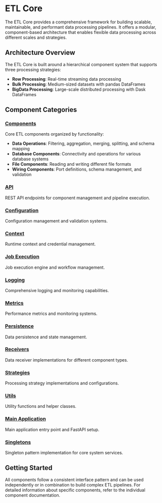 # ETL Core

The ETL Core provides a comprehensive framework for building scalable, maintainable, and performant data processing pipelines. It offers a modular, component-based architecture that enables flexible data processing across different scales and strategies.

## Architecture Overview

The ETL Core is built around a hierarchical component system that supports three processing strategies:
- **Row Processing**: Real-time streaming data processing
- **Bulk Processing**: Medium-sized datasets with pandas DataFrames
- **BigData Processing**: Large-scale distributed processing with Dask DataFrames

## Component Categories

### [Components](./components/README.md)
Core ETL components organized by functionality:
- **Data Operations**: Filtering, aggregation, merging, splitting, and schema mapping
- **Database Components**: Connectivity and operations for various database systems
- **File Components**: Reading and writing different file formats
- **Wiring Components**: Port definitions, schema management, and validation

### [API](./api/README.md)
REST API endpoints for component management and pipeline execution.

### [Configuration](./config/README.md)
Configuration management and validation systems.

### [Context](./context/README.md)
Runtime context and credential management.

### [Job Execution](./job_execution/README.md)
Job execution engine and workflow management.

### [Logging](./logging/README.md)
Comprehensive logging and monitoring capabilities.

### [Metrics](./metrics/README.md)
Performance metrics and monitoring systems.

### [Persistence](./persistance/README.md)
Data persistence and state management.

### [Receivers](./receivers/README.md)
Data receiver implementations for different component types.

### [Strategies](./strategies/README.md)
Processing strategy implementations and configurations.

### [Utils](./utils/README.md)
Utility functions and helper classes.

### [Main Application](./main.md)
Main application entry point and FastAPI setup.

### [Singletons](./singletons.md)
Singleton pattern implementation for core system services.

## Getting Started

All components follow a consistent interface pattern and can be used independently or in combination to build complex ETL pipelines. For detailed information about specific components, refer to the individual component documentation.

